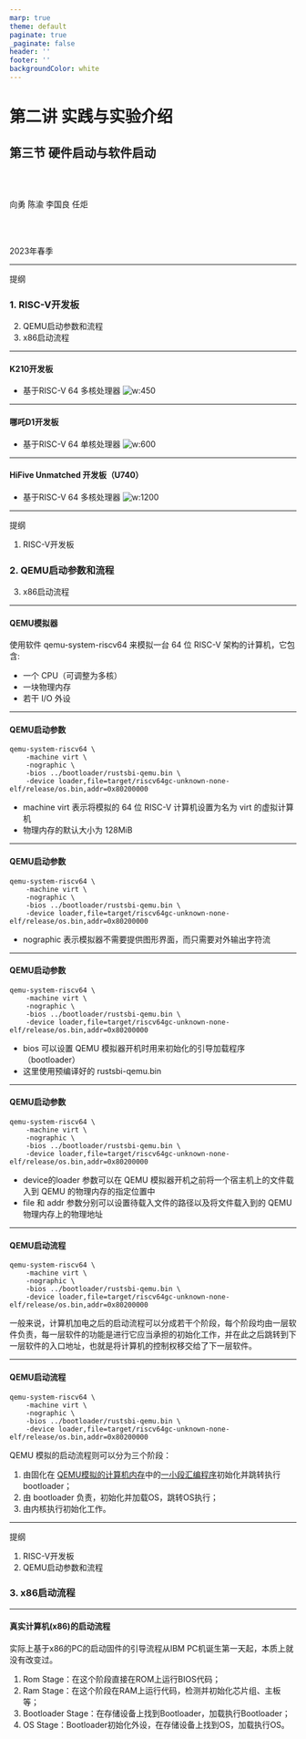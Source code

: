 ```yaml
---
marp: true
theme: default
paginate: true
_paginate: false
header: ''
footer: ''
backgroundColor: white
---
```


<!-- theme: gaia -->
<!-- _class: lead -->

# 第二讲 实践与实验介绍
## 第三节 硬件启动与软件启动

<br>
<br>

向勇 陈渝 李国良 任炬 

<br>
<br>

2023年春季

---
提纲

### 1. RISC-V开发板
2. QEMU启动参数和流程
3. x86启动流程

---
#### K210开发板
- 基于RISC-V 64 多核处理器
![w:450](figs/k210.png)

---
#### 哪吒D1开发板
- 基于RISC-V 64 单核处理器
![w:600](figs/d1.png)

---
#### HiFive Unmatched 开发板（U740）
- 基于RISC-V 64 多核处理器
![w:1200](figs/sifive-hardware.png)

---
提纲

1. RISC-V开发板
### 2. QEMU启动参数和流程
3. x86启动流程

---

#### QEMU模拟器

使用软件 qemu-system-riscv64 来模拟一台 64 位 RISC-V 架构的计算机，它包含:
- 一个 CPU（可调整为多核）
- 一块物理内存
- 若干 I/O 外设

---
#### QEMU启动参数
```
qemu-system-riscv64 \
    -machine virt \
    -nographic \
    -bios ../bootloader/rustsbi-qemu.bin \
    -device loader,file=target/riscv64gc-unknown-none-elf/release/os.bin,addr=0x80200000
``` 
- machine virt 表示将模拟的 64 位 RISC-V 计算机设置为名为 virt 的虚拟计算机
- 物理内存的默认大小为 128MiB 

---
#### QEMU启动参数
```
qemu-system-riscv64 \
    -machine virt \
    -nographic \
    -bios ../bootloader/rustsbi-qemu.bin \
    -device loader,file=target/riscv64gc-unknown-none-elf/release/os.bin,addr=0x80200000
``` 
- nographic 表示模拟器不需要提供图形界面，而只需要对外输出字符流


---
#### QEMU启动参数
```
qemu-system-riscv64 \
    -machine virt \
    -nographic \
    -bios ../bootloader/rustsbi-qemu.bin \
    -device loader,file=target/riscv64gc-unknown-none-elf/release/os.bin,addr=0x80200000
``` 
- bios 可以设置 QEMU 模拟器开机时用来初始化的引导加载程序（bootloader）
- 这里使用预编译好的 rustsbi-qemu.bin

---
#### QEMU启动参数
```
qemu-system-riscv64 \
    -machine virt \
    -nographic \
    -bios ../bootloader/rustsbi-qemu.bin \
    -device loader,file=target/riscv64gc-unknown-none-elf/release/os.bin,addr=0x80200000
``` 
- device的loader 参数可以在 QEMU 模拟器开机之前将一个宿主机上的文件载入到 QEMU 的物理内存的指定位置中
- file 和 addr 参数分别可以设置待载入文件的路径以及将文件载入到的 QEMU 物理内存上的物理地址

---
#### QEMU启动流程

```
qemu-system-riscv64 \
    -machine virt \
    -nographic \
    -bios ../bootloader/rustsbi-qemu.bin \
    -device loader,file=target/riscv64gc-unknown-none-elf/release/os.bin,addr=0x80200000
``` 
一般来说，计算机加电之后的启动流程可以分成若干个阶段，每个阶段均由一层软件负责，每一层软件的功能是进行它应当承担的初始化工作，并在此之后跳转到下一层软件的入口地址，也就是将计算机的控制权移交给了下一层软件。

---
#### QEMU启动流程

```
qemu-system-riscv64 \
    -machine virt \
    -nographic \
    -bios ../bootloader/rustsbi-qemu.bin \
    -device loader,file=target/riscv64gc-unknown-none-elf/release/os.bin,addr=0x80200000
``` 
QEMU 模拟的启动流程则可以分为三个阶段：
1. 由固化在 [QEMU模拟的计算机内存](https://github.com/LearningOS/qemu/blob/386b2a5767f7642521cd07930c681ec8a6057e60/hw/riscv/virt.c#L59)中的[一小段汇编程序](https://github.com/LearningOS/qemu/blob/386b2a5767f7642521cd07930c681ec8a6057e60/hw/riscv/virt.c#L536)初始化并跳转执行bootloader；
2. 由 bootloader 负责，初始化并加载OS，跳转OS执行；
3. 由内核执行初始化工作。

---
提纲

1. RISC-V开发板
2. QEMU启动参数和流程
### 3. x86启动流程

---
#### 真实计算机(x86)的启动流程
实际上基于x86的PC的启动固件的引导流程从IBM PC机诞生第一天起，本质上就没有改变过。

1. Rom Stage：在这个阶段直接在ROM上运行BIOS代码；
2. Ram Stage：在这个阶段在RAM上运行代码，检测并初始化芯片组、主板等；
3. Bootloader Stage：在存储设备上找到Bootloader，加载执行Bootloader；
4. OS Stage：Bootloader初始化外设，在存储设备上找到OS，加载执行OS。